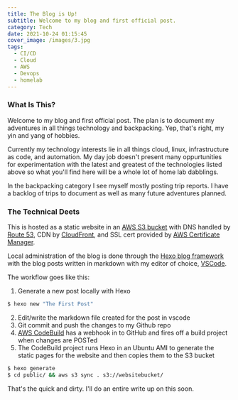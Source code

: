 ```yaml
---
title: The Blog is Up!
subtitle: Welcome to my blog and first official post.
category: Tech
date: 2021-10-24 01:15:45
cover_image: /images/3.jpg
tags: 
  - CI/CD 
  - Cloud 
  - AWS
  - Devops
  - homelab
---
```


### What Is This?
Welcome to my blog and first official post. The plan is to document my adventures in all things technology and backpacking. Yep, that's right, my yin and yang of hobbies. 

Currently my technology interests lie in all things cloud, linux, infrastructure as code, and automation. My day job doesn't present many oppurtunities for experimentation with the latest and greatest of the technologies listed above so what you'll find here will be a whole lot of home lab dabblings. 

In the backpacking category I see myself mostly posting trip reports. I have a backlog of trips to document as well as many future adventures planned.

### The Technical Deets

This is hosted as a static website in an [AWS S3 bucket](https://aws.amazon.com/s3/) with DNS handled by [Route 53](https://aws.amazon.com/route53/), CDN by [CloudFront](https://aws.amazon.com/cloudfront/), and SSL cert provided by [AWS Certificate Manager](https://aws.amazon.com/certificate-manager/). 

Local administration of the blog is done through the [Hexo blog framework](https://hexo.io/) with the blog posts written in markdown with my editor of choice, [VSCode](https://code.visualstudio.com/).

The workflow goes like this:

1. Generate a new post locally with Hexo
``` bash
$ hexo new "The First Post"
```
2. Edit/write the markdown file created for the post in vscode
3. Git commit and push the changes to my Github repo
4. [AWS CodeBuild](https://aws.amazon.com/codebuild/) has a webhook in to GitHub and fires off a build project when changes are POSTed
5. The CodeBuild project runs Hexo in an Ubuntu AMI to generate the static pages for the website and then copies them to the S3 bucket
``` bash
$ hexo generate
$ cd public/ && aws s3 sync . s3://websitebucket/
```

That's the quick and dirty. I'll do an entire write up on this soon.

